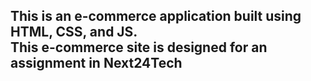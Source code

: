 <h2>This is an e-commerce application built using HTML, CSS, and JS.<br>This e-commerce site is designed for an assignment in Next24Tech</h2>
